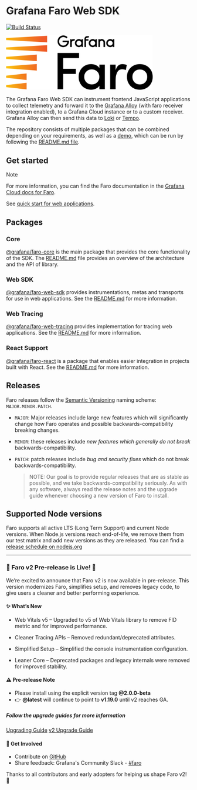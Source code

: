 # Grafana Faro Web SDK

[![Build Status][faro-drone-status]][faro-drone]

<p align="left"><img src="docs/faro_logo.png" alt="Grafana Faro logo" width="400"></p>

The Grafana Faro Web SDK can instrument frontend JavaScript applications to collect telemetry and forward it to the
[Grafana Alloy][grafana-alloy-docs] (with faro receiver integration enabled), to a Grafana Cloud instance or to a
custom receiver. Grafana Alloy can then send this data to [Loki][grafana-logs] or [Tempo][grafana-traces].

The repository consists of multiple packages that can be combined depending on your requirements, as well as a
[demo][faro-demo], which can be run by following the [README.md file][faro-demo-readme].

## Get started

> [!NOTE]
> For more information, you can find the Faro documentation in the [Grafana Cloud docs for Faro](https://grafana.com/docs/grafana-cloud/monitor-applications/frontend-observability/instrument/).

See [quick start for web applications][faro-quick-start].

## Packages

### Core

[@grafana/faro-core][faro-core] is the main package that provides the core functionality of the SDK. The
[README.md][faro-core-readme] file provides an overview of the architecture and the API of library.

### Web SDK

[@grafana/faro-web-sdk][faro-web-sdk] provides instrumentations, metas and transports for use in web applications. See
the [README.md][faro-web-sdk-readme] for more information.

### Web Tracing

[@grafana/faro-web-tracing][faro-web-tracing] provides implementation for tracing web applications. See the
[README.md][faro-web-tracing-readme] for more information.

### React Support

[@grafana/faro-react][faro-react] is a package that enables easier integration in projects built with React. See the
[README.md][faro-react-readme] for more information.

[faro-drone]: https://drone.grafana.net/grafana/faro-web-sdk
[faro-drone-status]: https://drone.grafana.net/api/badges/grafana/faro-web-sdk/status.svg
[grafana-alloy-docs]: https://grafana.com/docs/alloy/latest/
[grafana-logs]: https://grafana.com/logs/
[grafana-traces]: https://grafana.com/traces/
[faro-core]: ./packages/core
[faro-core-readme]: ./packages/core/README.md
[faro-demo]: ./demo
[faro-demo-readme]: ./demo/README.md
[faro-quick-start]: ./docs/sources/tutorials/quick-start-browser.md
[faro-react]: ./packages/react
[faro-react-readme]: ./packages/react/README.md
[faro-web-sdk]: ./packages/web-sdk
[faro-web-sdk-readme]: ./packages/web-sdk/README.md
[faro-web-tracing]: ./packages/web-tracing
[faro-web-tracing-readme]: ./packages/web-tracing/README.md

## Releases

Faro releases follow the [Semantic Versioning](https://semver.org/) naming scheme: `MAJOR.MINOR.PATCH`.

- `MAJOR`: Major releases include large new features which will significantly change how Faro operates
  and possible backwards-compatibility breaking changes.
- `MINOR`: these releases include _new features which generally do not break_ backwards-compatibility.
- `PATCH`: patch releases include _bug and security fixes_ which do not break backwards-compatibility.

  > NOTE: Our goal is to provide regular releases that are as stable as possible,
  > and we take backwards-compatibility seriously. As with any software, always read the release notes
  > and the upgrade guide whenever choosing a new version of Faro to install.

## Supported Node versions

Faro supports all active LTS (Long Term Support) and current Node versions. When Node.js versions
reach end-of-life, we remove them from our test matrix and add new versions as they are released.
You can find a [release schedule on nodejs.org](https://nodejs.org/en/about/previous-releases#looking-for-the-latest-release-of-a-version-branch)

---

### 📢 Faro v2 Pre-release is Live! 🎉

We’re excited to announce that Faro v2 is now available in pre-release.
This version modernizes Faro, simplifies setup, and removes legacy code, to give users a cleaner and better performing experience.

#### ✨ What’s New

- Web Vitals v5 – Upgraded to v5 of Web Vitals library to remove FID metric and for improved performance.

- Cleaner Tracing APIs – Removed redundant/deprecated attributes.

- Simplified Setup – Simplified the console instrumentation configuration.

- Leaner Core – Deprecated packages and legacy internals were removed for improved stability.

#### ⚠️ Pre-release Note

- Please install using the explicit version tag **@2.0.0-beta**
- 👉 **@latest** will continue to point to **v1.19.0** until v2 reaches GA.

##### Follow the upgrade guides for more information

[Upgrading Guide](https://grafana.com/docs/grafana-cloud/monitor-applications/frontend-observability/instrument/upgrading/upgrade-guide/)
[v2 Upgrade Guide](https://grafana.com/docs/grafana-cloud/monitor-applications/frontend-observability/instrument/upgrading/upgrade-v2/)

#### 🚀 Get Involved

- Contribute on [GitHub](https://github.com/grafana/faro-web-sdk)
- Share feedback: Grafana's Community Slack - [#faro](https://grafana.slack.com/archives/C048UH68BM5)

Thanks to all contributors and early adopters for helping us shape Faro v2! 💙

